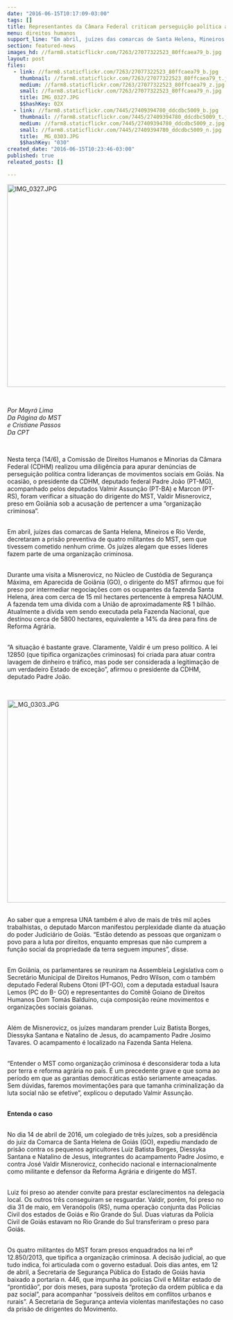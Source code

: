 ```yaml
---
date: "2016-06-15T10:17:09-03:00"
tags: []
title: Representantes da Câmara Federal criticam perseguição política ao MST de Goiás
menu: direitos humanos
support_line: "Em abril, juízes das comarcas de Santa Helena, Mineiros e Rio Verde, decretaram a prisão preventiva de quatro militantes do MST, sem que tivessem cometido nenhum crime."
section: featured-news
images_hd: //farm8.staticflickr.com/7263/27077322523_80ffcaea79_b.jpg
layout: post
files:
  - link: //farm8.staticflickr.com/7263/27077322523_80ffcaea79_b.jpg
    thumbnail: //farm8.staticflickr.com/7263/27077322523_80ffcaea79_t.jpg
    medium: //farm8.staticflickr.com/7263/27077322523_80ffcaea79_z.jpg
    small: //farm8.staticflickr.com/7263/27077322523_80ffcaea79_n.jpg
    title: IMG_0327.JPG
    $$hashKey: 02X
  - link: //farm8.staticflickr.com/7445/27409394780_ddcdbc5009_b.jpg
    thumbnail: //farm8.staticflickr.com/7445/27409394780_ddcdbc5009_t.jpg
    medium: //farm8.staticflickr.com/7445/27409394780_ddcdbc5009_z.jpg
    small: //farm8.staticflickr.com/7445/27409394780_ddcdbc5009_n.jpg
    title: _MG_0303.JPG
    $$hashKey: "030"
created_date: "2016-06-15T10:23:46-03:00"
published: true
releated_posts: []

---
```

<p><img alt="IMG_0327.JPG" height="467" src="//farm8.staticflickr.com/7263/27077322523_80ffcaea79_b.jpg" width="700" /></p>

<p>&nbsp;</p>

<p><em>Por Mayr&aacute; Lima<br />
Da P&aacute;gina do MST<br />
e Cristiane Passos<br />
Da CPT</em></p>

<p>&nbsp;</p>

<p>Nesta ter&ccedil;a (14/6), a Comiss&atilde;o de Direitos Humanos e Minorias da C&acirc;mara Federal (CDHM) realizou uma dilig&ecirc;ncia para apurar den&uacute;ncias de persegui&ccedil;&atilde;o pol&iacute;tica contra lideran&ccedil;as de movimentos sociais em Goi&aacute;s. Na ocasi&atilde;o, o presidente da CDHM, deputado federal Padre Jo&atilde;o (PT-MG), acompanhado pelos deputados Valmir Assun&ccedil;&atilde;o (PT-BA) e Marcon (PT-RS), foram verificar a situa&ccedil;&atilde;o do dirigente do MST, Valdir Misnerovicz, preso em Goi&acirc;nia sob a acusa&ccedil;&atilde;o de pertencer a uma &ldquo;organiza&ccedil;&atilde;o criminosa&rdquo;.</p>

<p><br />
Em abril, ju&iacute;zes das comarcas de Santa Helena, Mineiros e Rio Verde, decretaram a pris&atilde;o preventiva de quatro militantes do MST, sem que tivessem cometido nenhum crime. Os ju&iacute;zes alegam que esses l&iacute;deres fazem parte de uma organiza&ccedil;&atilde;o criminosa.</p>

<p><br />
Durante uma visita a Misnerovicz, no N&uacute;cleo de Cust&oacute;dia de Seguran&ccedil;a M&aacute;xima, em Aparecida de Goi&acirc;nia (GO), o dirigente do MST afirmou que foi preso por intermediar negocia&ccedil;&otilde;es com os ocupantes da fazenda Santa Helena, &aacute;rea com cerca de 15 mil hectares pertencente &agrave; empresa NAOUM. A fazenda tem uma d&iacute;vida com a Uni&atilde;o de aproximadamente R$ 1 bilh&atilde;o. Atualmente a d&iacute;vida vem sendo executada pela Fazenda Nacional, que destinou cerca de 5800 hectares, equivalente a 14% da &aacute;rea para fins de Reforma Agr&aacute;ria.</p>

<p><br />
&ldquo;A situa&ccedil;&atilde;o &eacute; bastante grave. Claramente, Valdir &eacute; um preso pol&iacute;tico. A lei 12850 (que tipifica organiza&ccedil;&otilde;es criminosas) foi criada para atuar contra lavagem de dinheiro e tr&aacute;fico, mas pode ser considerada a legitima&ccedil;&atilde;o de um verdadeiro Estado de exce&ccedil;&atilde;o&rdquo;, afirmou o presidente da CDHM, deputado Padre Jo&atilde;o.</p>

<p>&nbsp;</p>

<p><img alt="_MG_0303.JPG" height="467" src="//farm8.staticflickr.com/7445/27409394780_ddcdbc5009_b.jpg" width="700" /></p>

<p><br />
Ao saber que a empresa UNA tamb&eacute;m &eacute; alvo de mais de tr&ecirc;s mil a&ccedil;&otilde;es trabalhistas, o deputado Marcon manifestou perplexidade diante da atua&ccedil;&atilde;o do poder Judici&aacute;rio de Goi&aacute;s. &ldquo;Est&atilde;o detendo as pessoas que organizam o povo para a luta por direitos, enquanto empresas que n&atilde;o cumprem a fun&ccedil;&atilde;o social da propriedade da terra seguem impunes&rdquo;, disse.</p>

<p><br />
Em Goi&acirc;nia, os parlamentares se reuniram na Assembleia Legislativa com o Secret&aacute;rio Municipal de Direitos Humanos, Pedro Wilson, com o tamb&eacute;m deputado Federal Rubens Otoni (PT-GO), com a deputada estadual Isaura Lemos (PC do B- GO) e representantes do Comit&ecirc; Goiano de Direitos Humanos Dom Tom&aacute;s Baldu&iacute;no, cuja composi&ccedil;&atilde;o re&uacute;ne movimentos e organiza&ccedil;&otilde;es sociais goianas.</p>

<p><br />
Al&eacute;m de Misnerovicz, os ju&iacute;zes mandaram prender Luiz Batista Borges, Diessyka Santana e Natalino de Jesus, do acampamento Padre Josimo Tavares. O acampamento &eacute; localizado na Fazenda Santa Helena.</p>

<p><br />
&ldquo;Entender o MST como organiza&ccedil;&atilde;o criminosa &eacute; desconsiderar toda a luta por terra e reforma agr&aacute;ria no pa&iacute;s. &Eacute; um precedente grave e que soma ao per&iacute;odo em que as garantias democr&aacute;ticas est&atilde;o seriamente amea&ccedil;adas. Sem d&uacute;vidas, faremos movimenta&ccedil;&otilde;es para que tamanha criminaliza&ccedil;&atilde;o da luta social n&atilde;o se efetive&rdquo;, explicou o deputado Valmir Assun&ccedil;&atilde;o.</p>

<p><br />
<strong>Entenda o caso</strong></p>

<p><br />
No dia 14 de abril de 2016, um colegiado de tr&ecirc;s ju&iacute;zes, sob a presid&ecirc;ncia do juiz da Comarca de Santa Helena de Goi&aacute;s (GO), expediu mandado de pris&atilde;o contra os pequenos agricultores Luiz Batista Borges, Diessyka Santana e Natalino de Jesus, integrantes do acampamento Padre Josimo, e contra Jos&eacute; Valdir Misnerovicz, conhecido nacional e internacionalmente como militante e defensor da Reforma Agr&aacute;ria e dirigente do MST.</p>

<p><br />
Luiz foi preso ao atender convite para prestar esclarecimentos na delegacia local. Os outros tr&ecirc;s conseguiram se resguardar. Valdir, por&eacute;m, foi preso no dia 31 de maio, em Veran&oacute;polis (RS), numa opera&ccedil;&atilde;o conjunta das Pol&iacute;cias Civil dos estados de Goi&aacute;s e Rio Grande do Sul. Duas viaturas da Pol&iacute;cia Civil de Goi&aacute;s estavam no Rio Grande do Sul transferiram o preso para Goi&aacute;s.</p>

<p><br />
Os quatro militantes do MST foram presos enquadrados na lei n&ordm; 12.850/2013, que tipifica a organiza&ccedil;&atilde;o criminosa. A decis&atilde;o judicial, ao que tudo indica, foi articulada com o governo estadual. Dois dias antes, em 12 de abril, a Secretaria de Seguran&ccedil;a P&uacute;blica do Estado de Goi&aacute;s havia baixado a portaria n. 446, que impunha &agrave;s pol&iacute;cias Civil e Militar estado de &ldquo;prontid&atilde;o&rdquo;, por dois meses, para suposta &ldquo;prote&ccedil;&atilde;o da ordem p&uacute;blica e da paz social&rdquo;, para acompanhar &ldquo;poss&iacute;veis delitos em conflitos urbanos e rurais&rdquo;. A Secretaria de Seguran&ccedil;a antevia violentas manifesta&ccedil;&otilde;es no caso da pris&atilde;o de dirigentes do Movimento.</p>
